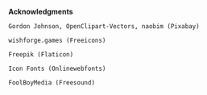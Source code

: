 **Acknowledgments**

```
Gordon Johnson, OpenClipart-Vectors, naobim (Pixabay)

wishforge.games (Freeicons)

Freepik (Flaticon)

Icon Fonts (Onlinewebfonts)

FoolBoyMedia (Freesound)
```